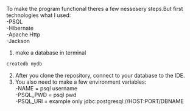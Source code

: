 To make the program functional theres a few nessesery steps.But first technologies what I used:<br>
-PSQL<br>
-Hibernate<br>
-Apache Http<br>
-Jackson<br>
1. make a database in terminal
```bash 
createdb mydb
```
2. After you clone the repository, connect to your database to the IDE.
3. You also need to make a few environment variables:<br>
-NAME = psql username<br>
-PSQL_PWD = psql pwd<br>
-PSQL_URl = example only jdbc:postgresql://HOST:PORT/DBNAME
